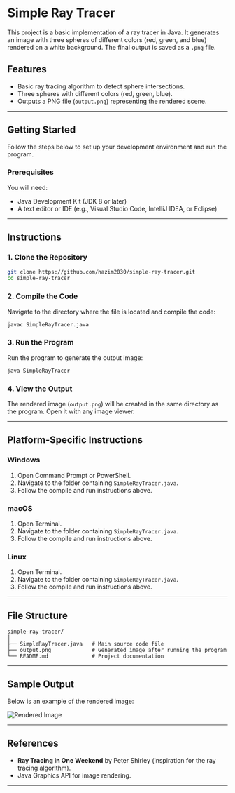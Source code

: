 
# Simple Ray Tracer

This project is a basic implementation of a ray tracer in Java. It generates an image with three spheres of different colors (red, green, and blue) rendered on a white background. The final output is saved as a `.png` file.

## Features
- Basic ray tracing algorithm to detect sphere intersections.
- Three spheres with different colors (red, green, blue).
- Outputs a PNG file (`output.png`) representing the rendered scene.

---

## Getting Started

Follow the steps below to set up your development environment and run the program.

### Prerequisites

You will need:
- Java Development Kit (JDK 8 or later)
- A text editor or IDE (e.g., Visual Studio Code, IntelliJ IDEA, or Eclipse)

---

## Instructions

### 1. Clone the Repository
```bash
git clone https://github.com/hazim2030/simple-ray-tracer.git
cd simple-ray-tracer
```

### 2. Compile the Code
Navigate to the directory where the file is located and compile the code:
```bash
javac SimpleRayTracer.java
```

### 3. Run the Program
Run the program to generate the output image:
```bash
java SimpleRayTracer
```

### 4. View the Output
The rendered image (`output.png`) will be created in the same directory as the program. Open it with any image viewer.

---

## Platform-Specific Instructions

### Windows
1. Open Command Prompt or PowerShell.
2. Navigate to the folder containing `SimpleRayTracer.java`.
3. Follow the compile and run instructions above.

### macOS
1. Open Terminal.
2. Navigate to the folder containing `SimpleRayTracer.java`.
3. Follow the compile and run instructions above.

### Linux
1. Open Terminal.
2. Navigate to the folder containing `SimpleRayTracer.java`.
3. Follow the compile and run instructions above.

---

## File Structure
```
simple-ray-tracer/
│
├── SimpleRayTracer.java   # Main source code file
├── output.png             # Generated image after running the program
└── README.md              # Project documentation
```

---

## Sample Output
Below is an example of the rendered image:

![Rendered Image](output.png)

---

## References
- **Ray Tracing in One Weekend** by Peter Shirley (inspiration for the ray tracing algorithm).
- Java Graphics API for image rendering.

---
